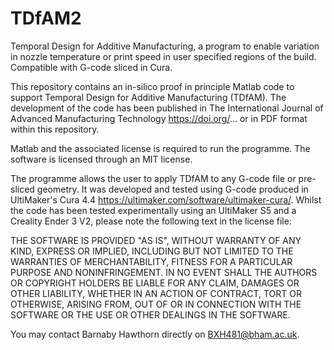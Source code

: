 # TDfAM2
Temporal Design for Additive Manufacturing, a program to enable variation in nozzle temperature or print speed in user specified regions of the build. Compatible with G-code sliced in Cura.

This repository contains an in-silico proof in principle Matlab code to support Temporal Design for Additive Manufacturing (TDfAM). The development of the code has been published in The International Journal of Advanced Manufacturing Technology
https://doi.org/... or in PDF format within this repository. 

Matlab and the associated license is required to run the programme. The software is licensed through an MIT license. 

The programme allows the user to apply TDfAM to any G-code file or pre-sliced geometry. It was developed and tested using G-code produced in UltiMaker's Cura 4.4
https://ultimaker.com/software/ultimaker-cura/. Whilst the code has been tested experimentally using an UltiMaker S5 and a Creality Ender 3 V2, please note the following text in the license file:

THE SOFTWARE IS PROVIDED "AS IS", WITHOUT WARRANTY OF ANY KIND, EXPRESS OR IMPLIED, INCLUDING BUT NOT LIMITED TO THE WARRANTIES OF MERCHANTABILITY, FITNESS FOR A PARTICULAR PURPOSE AND NONINFRINGEMENT. IN NO EVENT SHALL THE AUTHORS OR COPYRIGHT HOLDERS BE LIABLE FOR ANY CLAIM, DAMAGES OR OTHER LIABILITY, WHETHER IN AN ACTION OF CONTRACT, TORT OR OTHERWISE, ARISING FROM, OUT OF OR IN CONNECTION WITH THE SOFTWARE OR THE USE OR OTHER DEALINGS IN THE SOFTWARE.
 
You may contact Barnaby Hawthorn directly on BXH481@bham.ac.uk.


